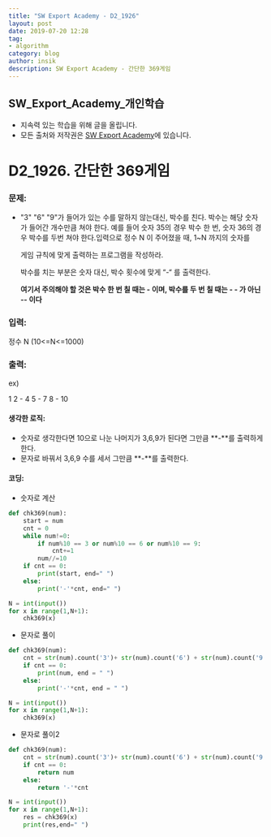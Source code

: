 ```yaml
---
title: "SW Export Academy - D2_1926"
layout: post
date: 2019-07-20 12:28
tag:
- algorithm
category: blog
author: insik
description: SW Export Academy - 간단한 369게임
---
```


## SW_Export_Academy_개인학습

- 지속력 있는 학습을 위해 글을 올립니다.
- 모든 출처와 저작권은 [SW Export Academy][출처]에 있습니다.



# D2_1926. 간단한 369게임

### 문제:

- "3" "6" "9"가 들어가 있는 수를 말하지 않는대신, 박수를 친다. 박수는 해당 숫자가 들어간 개수만큼 쳐야 한다. 
  예를 들어 숫자 35의 경우 박수 한 번, 숫자 36의 경우 박수를 두번 쳐야 한다.입력으로 정수 N 이 주어졌을 때, 1~N 까지의 숫자를

  게임 규칙에 맞게 출력하는 프로그램을 작성하라.

  박수를 치는 부분은 숫자 대신, 박수 횟수에 맞게 “-“ 를 출력한다.

  **여기서 주의해야 할 것은 박수 한 번 칠 때는 - 이며, 박수를 두 번 칠 때는 - - 가 아닌 -- 이다**



### 입력:

정수 N (10<=N<=1000)



### 출력:

ex)

1 2 - 4 5 - 7 8 - 10



#### 생각한 로직:

- 숫자로 생각한다면 10으로 나눈 나머지가 3,6,9가 된다면 그만큼 **-**를 출력하게 한다.
- 문자로 바꿔서 3,6,9 수를 세서 그만큼 **-**를 출력한다.



#### 코딩:

- 숫자로 계산

```python
def chk369(num):
    start = num
    cnt = 0
    while num!=0:
        if num%10 == 3 or num%10 == 6 or num%10 == 9:
            cnt+=1
        num//=10
    if cnt == 0:
        print(start, end=" ")
    else:
        print('-'*cnt, end=" ")

N = int(input())
for x in range(1,N+1):
    chk369(x)
```



- 문자로 풀이

```python
def chk369(num):
    cnt = str(num).count('3')+ str(num).count('6') + str(num).count('9')
    if cnt == 0:
        print(num, end = " ")
    else:
        print('-'*cnt, end = " ")

N = int(input())
for x in range(1,N+1):
    chk369(x)
```



- 문자로 풀이2

```python
def chk369(num):
    cnt = str(num).count('3')+ str(num).count('6') + str(num).count('9')
    if cnt == 0:
        return num
    else:
        return '-'*cnt

N = int(input())
for x in range(1,N+1):
    res = chk369(x)
    print(res,end=" ")
```



[출처]: https://www.swexpertacademy.com/